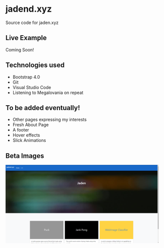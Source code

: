 # jadend.xyz
Source code for jaden.xyz

## Live Example
Coming Soon!

## Technologies used
<ul>
  <li>Bootstrap 4.0</li>
  <li>Git</li>
  <li>Visual Studio Code</li>
  <li>Listening to Megalovania on repeat</li>  
</ul>

## To be added eventually!
<ul>
  <li>Other pages expressing my interests</li>
  <li>Fresh About Page</li>
  <li>A footer</li>
  <li>Hover effects</li>
  <li>Slick Animations</li>
</ul>

## Beta Images
<img src="Capture.PNG">
